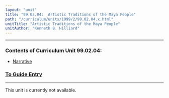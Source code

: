```yaml
---
layout: "unit"
title: "99.02.04:  Artistic Traditions of the Maya People"
path: "/curriculum/units/1999/2/99.02.04.x.html"
unitTitle: "Artistic Traditions of the Maya People"
unitAuthor: "Kenneth B. Hilliard"
---
```

<body>
<hr/>
 <h3>
  Contents of Curriculum Unit 99.02.04:
 </h3>
 <ul>
  <a href="#a">
   <li>
    Narrative
   </li>
  </a>
 </ul>
 <h3>
  <a href="../../../guides/1999/2/99.02.04.x.html">
   To Guide Entry
  </a>
 </h3>
<hr/>
 This unit is currently not available.

</body>
